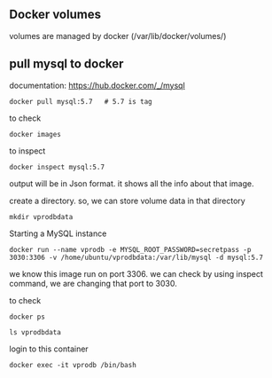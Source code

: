 ## Docker volumes
volumes are managed by docker (/var/lib/docker/volumes/)

## pull mysql to docker
documentation: https://hub.docker.com/_/mysql

```
docker pull mysql:5.7   # 5.7 is tag
```
to check
```
docker images
```
to inspect
```
docker inspect mysql:5.7
```
output will be in Json format. it shows all the info about that image.

create a directory. so, we can store volume data in that directory
```
mkdir vprodbdata
```
Starting a MySQL instance
```
docker run --name vprodb -e MYSQL_ROOT_PASSWORD=secretpass -p 3030:3306 -v /home/ubuntu/vprodbdata:/var/lib/mysql -d mysql:5.7
```
we know this image run on port 3306. we can check by using inspect command, we are changing that port to 3030.

to check
```
docker ps
```
```
ls vprodbdata
```
login to this container
```
docker exec -it vprodb /bin/bash
```


